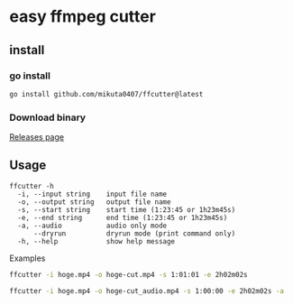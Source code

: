 # easy ffmpeg cutter

## install

### go install

```bash
go install github.com/mikuta0407/ffcutter@latest
```

### Download binary

[Releases page](https://github.com/mikuta0407/ffcutter/releases)

## Usage
```
ffcutter -h
  -i, --input string    input file name
  -o, --output string   output file name
  -s, --start string    start time (1:23:45 or 1h23m45s)
  -e, --end string      end time (1:23:45 or 1h23m45s)
  -a, --audio           audio only mode
      --dryrun          dryrun mode (print command only)
  -h, --help            show help message

```

Examples

```bash
ffcutter -i hoge.mp4 -o hoge-cut.mp4 -s 1:01:01 -e 2h02m02s
```


```bash
ffcutter -i hoge.mp4 -o hoge-cut_audio.mp4 -s 1:00:00 -e 2h02m02s -a
```
